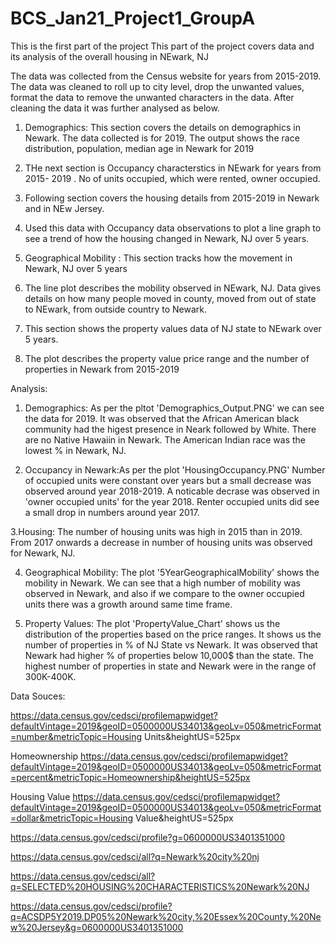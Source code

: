 # BCS_Jan21_Project1_GroupA
This is the first part of the project
This part of the project covers data and its analysis of the overall housing in NEwark, NJ

The data was collected from the Census website for years from 2015-2019. The data was cleaned to roll up to city level, drop the unwanted values, format the data to remove the unwanted characters in the data. After cleaning the data it was further analysed as below.

1. Demographics: This section covers the details on demographics in Newark. The data collected is for 2019. 
   The output shows the race distribution, population, median age in Newark for 2019

2. THe next section is Occupancy characterstics in NEwark for years from 2015- 2019 . No of units occupied, which were rented, owner occupied.

3. Following section covers the housing details from 2015-2019 in Newark and in NEw Jersey.

4. Used this data with Occupancy data observations to plot a line graph to see a trend of how the housing changed in Newark, NJ over 5 years.

5. Geographical Mobility : This section tracks how the movement in Newark, NJ over 5 years 

6. The line plot describes the mobility observed in NEwark, NJ. Data gives details on  how many people moved in county, moved from out of state to NEwark, from outside country to Newark.

7. This section shows the property values data of NJ state to NEwark over 5 years.

8. The plot describes the property value price range and the number of properties in Newark from 2015-2019

Analysis:

1. Demographics: As per the pltot 'Demographics_Output.PNG'  we can see the data for 2019. It was observed that the African American black community had the higest presence in Neark followed by White. There are no Native Hawaiin  in Newark. The American Indian race was the lowest % in Newark, NJ. 

2. Occupancy in Newark:As per the plot 'HousingOccupancy.PNG' Number of  occupied units were constant over years but a small decrease was observed around year 2018-2019. A noticable decrase was observed in  'owner occupied units' for the year 2018. Renter occupied units did see a small drop in numbers around year 2017.

3.Housing: The number of housing units was high in 2015 than in 2019. From 2017 onwards a decrease in number of housing units was observed for Newark, NJ.

4. Geographical Mobility: The plot '5YearGeographicalMobility' shows the mobility in Newark. We can see that a high number of mobility was observed in Newark, and also if we compare to the owner occupied units there was a growth around same time frame. 

5. Property Values: The plot 'PropertyValue_Chart' shows us the distribution of the properties based on the price ranges. It shows us the number of properties in % of NJ State vs Newark. It was observed that Newark had higher % of properties below 10,000$ than the state. The highest number of properties in state and Newark were in the range of 300K-400K.


Data Souces:

https://data.census.gov/cedsci/profilemapwidget?defaultVintage=2019&geoID=0500000US34013&geoLv=050&metricFormat=number&metricTopic=Housing Units&heightUS=525px

Homeownership
https://data.census.gov/cedsci/profilemapwidget?defaultVintage=2019&geoID=0500000US34013&geoLv=050&metricFormat=percent&metricTopic=Homeownership&heightUS=525px

Housing Value
https://data.census.gov/cedsci/profilemapwidget?defaultVintage=2019&geoID=0500000US34013&geoLv=050&metricFormat=dollar&metricTopic=Housing Value&heightUS=525px

https://data.census.gov/cedsci/profile?g=0600000US3401351000

https://data.census.gov/cedsci/all?q=Newark%20city%20nj


https://data.census.gov/cedsci/all?q=SELECTED%20HOUSING%20CHARACTERISTICS%20Newark%20NJ

https://data.census.gov/cedsci/profile?q=ACSDP5Y2019.DP05%20Newark%20city,%20Essex%20County,%20New%20Jersey&g=0600000US3401351000


